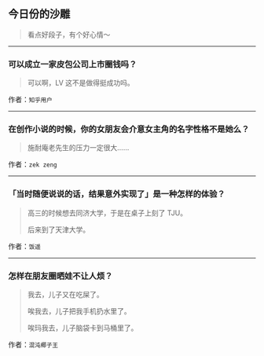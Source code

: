 ## 今日份的沙雕

> 看点好段子，有个好心情～


 
---

### 可以成立一家皮包公司上市圈钱吗？

> 可以啊，LV 这不是做得挺成功吗。


作者：`知乎用户`

---

### 在创作小说的时候，你的女朋友会介意女主角的名字性格不是她么？

> 施耐庵老先生的压力一定很大……


作者：`zek zeng`

---

### 「当时随便说说的话，结果意外实现了」是一种怎样的体验？

> 高三的时候想去同济大学，于是在桌子上刻了 TJU。
> 
> 后来到了天津大学。


作者：`饭遥`

---

### 怎样在朋友圈晒娃不让人烦？

> 我去，儿子又在吃屎了。
> 
> 唉我去，儿子把我手机扔水里了。
> 
> 唉玛我去，儿子脑袋卡到马桶里了。


作者：`混沌椰子王`